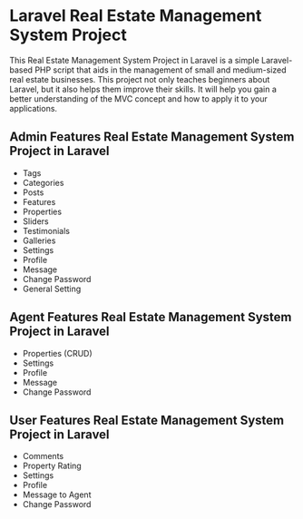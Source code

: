 # Laravel Real Estate Management System Project

This Real Estate Management System Project in Laravel is a simple Laravel-based PHP script that aids in the management of small and medium-sized real estate businesses. This project not only teaches beginners about Laravel, but it also helps them improve their skills. It will help you gain a better understanding of the MVC concept and how to apply it to your applications.

## Admin Features Real Estate Management System Project in Laravel
* Tags
* Categories
* Posts
* Features
* Properties
* Sliders
* Testimonials
* Galleries
* Settings
* Profile
* Message
* Change Password
* General Setting

## Agent Features Real Estate Management System Project in Laravel
* Properties (CRUD)
* Settings
* Profile
* Message
* Change Password

## User Features Real Estate Management System Project in Laravel
* Comments
* Property Rating
* Settings
* Profile
* Message to Agent
* Change Password
